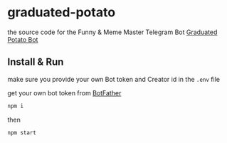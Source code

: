 # graduated-potato

the source code for the Funny & Meme Master Telegram Bot [Graduated Potato Bot](https://t.me/graduated_potato_bot)


## Install & Run

make sure you provide your own Bot token and Creator id in the `.env` file

get your own bot token from [BotFather](https://t.me/BotFather)


```bash
npm i
```
then
```bash
npm start
```
